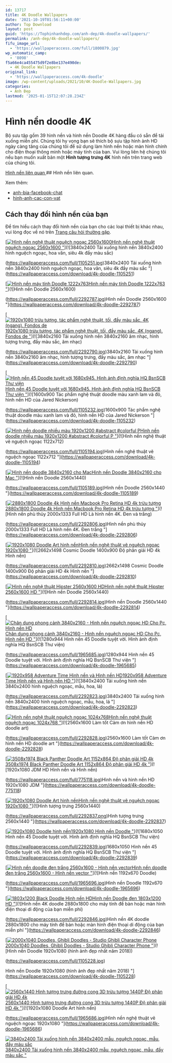 ```yaml
---
id: 13717
title: 4K Doodle Wallpapers
date: '2021-10-19T01:56:11+00:00'
author: Top Download
layout: post
guid: 'https://Tophinhanhdep.com/anh-dep/4k-doodle-wallpapers/'
permalink: /anh-dep/4k-doodle-wallpapers/
fifu_image_url:
  - 'https://wallpaperaccess.com/full/1800879.jpg'
wp_automatic_camp:
  - '8098'
f5a66e4ca455475d9f2e8be137e490de:
  - 4K Doodle Wallpapers
original_link:
  - 'https://wallpaperaccess.com/4k-doodle'
image: /wp-content/uploads/2021/10/4K-Doodle-Wallpapers.jpg
categories:
  - Ảnh Đẹp
lastmod: '2025-01-15T12:07:28.234Z'
---
```

# Hình nền doodle 4K

Bộ sưu tập gồm 39 hình nền và hình nền Doodle 4K hàng đầu có sẵn để tải xuống miễn phí. Chúng tôi hy vọng bạn sẽ thích bộ sưu tập hình ảnh HD ngày càng tăng của chúng tôi để sử dụng làm hình nền hoặc màn hình chính cho điện thoại thông minh hoặc máy tính của bạn. Vui lòng liên hệ chúng tôi nếu bạn muốn xuất bản một **Hình tượng trưng 4K** hình nền trên trang web của chúng tôi.

[Hình nền liên quan ](#related) ## Hình nền liên quan.

   
 Xem thêm:

   
- [anh-bia-facebook-chat](https://tophinhanhdep.com/anh-bia/anh-bia-facebook-chat/)
- [hinh-anh-cac-con-vat](https://tophinhanhdep.com/the-gioi-dong-vat/hinh-anh-cac-con-vat/)

## Cách thay đổi hình nền của bạn

Để tìm hiểu cách thay đổi hình nền của bạn cho các loại thiết bị khác nhau, vui lòng đọc về nó trên [Trang câu hỏi thường gặp](https://tophinhanhdep.com/faq/).

  
[[![Hình nền nghệ thuật nguệch ngoạc 2560x1600](https://wallpaperaccess.com/full/1800879.jpg)Hình nền nghệ thuật nguệch ngoạc 2560x1600 "](https://wallpaperaccess.com/download/4k-doodle-1800879)](![3840x2400 Tải xuống hình nền 3840x2400 hình nguệch ngoạc, hoa văn, siêu 4k đầy màu sắc)

(https://wallpaperaccess.com/full/1105251.jpg)3840x2400 Tải xuống hình nền 3840x2400 hình nguệch ngoạc, hoa văn, siêu 4k đầy màu sắc "](https://wallpaperaccess.com/download/4k-doodle-1105251)

[[![Hình nền máy tính Doodle 1222x763](https://wallpaperaccess.com/full/1105186.jpg)Hình nền máy tính Doodle 1222x763 "](https://wallpaperaccess.com/download/4k-doodle-1105186)](![Hình nền Doodle 2560x1600)

(https://wallpaperaccess.com/full/2292787.jpg)Hình nền Doodle 2560x1600 "](https://wallpaperaccess.com/download/4k-doodle-2292787)

[[![1920x1080 trừu tượng, tác phẩm nghệ thuật, tối, đầy màu sắc, 4K (ngang).  Fondos de](https://wallpaperaccess.com/full/1549504.jpg)1920x1080 trừu tượng, tác phẩm nghệ thuật, tối, đầy màu sắc, 4K (ngang). Fondos de "](https://wallpaperaccess.com/download/4k-doodle-1549504)](![3840x2160 Tải xuống hình nền 3840x2160 âm nhạc, hình tượng trưng, ​​đầy màu sắc, âm nhạc)

(https://wallpaperaccess.com/full/2292790.jpg)3840x2160 Tải xuống hình nền 3840x2160 âm nhạc, hình tượng trưng, ​​đầy màu sắc, âm nhạc "](https://wallpaperaccess.com/download/4k-doodle-2292790)

[[![Hình nền 45 Doodle tuyệt vời 1680x945.  Hình ảnh định nghĩa HQ BsnSCB Thư viện](https://wallpaperaccess.com/full/2292792.jpg)Hình nền 45 Doodle tuyệt vời 1680x945. Hình ảnh định nghĩa HQ BsnSCB Thư viện "](https://wallpaperaccess.com/download/4k-doodle-2292792)](![1600x900 Tác phẩm nghệ thuật doodle màu xanh lam và đỏ, hình nền HD của Jared Nickerson)

(https://wallpaperaccess.com/full/1105232.jpg)1600x900 Tác phẩm nghệ thuật doodle màu xanh lam và đỏ, hình nền HD của Jared Nickerson "](https://wallpaperaccess.com/download/4k-doodle-1105232)

[[![Hình nền doodle nhiều màu 1920x1200 #abstract #colorful P](https://wallpaperaccess.com/full/2292797.jpg)Hình nền doodle nhiều màu 1920x1200 #abstract #colorful P "](https://wallpaperaccess.com/download/4k-doodle-2292797)](![Hình nền nghệ thuật vẽ nguệch ngoạc 1122x712)

(https://wallpaperaccess.com/full/1105194.jpg)Hình nền nghệ thuật vẽ nguệch ngoạc 1122x712 "](https://wallpaperaccess.com/download/4k-doodle-1105194)

[[![Hình nền doodle 3840x2160 cho Mac](https://wallpaperaccess.com/full/2292800.png)Hình nền Doodle 3840x2160 cho Mac "](https://wallpaperaccess.com/download/4k-doodle-2292800)](![Hình nền Doodle 2560x1440)

(https://wallpaperaccess.com/full/1105189.jpg)Hình nền Doodle 2560x1440 "](https://wallpaperaccess.com/download/4k-doodle-1105189)

[[![2880x1800 Doodle 4k Hình nền Macbook Pro Retina HD 4k trừu tượng](https://wallpaperaccess.com/full/2292803.jpg)2880x1800 Doodle 4k Hình nền Macbook Pro Retina HD 4k trừu tượng "](https://wallpaperaccess.com/download/4k-doodle-2292803)](![Hình nền phù thủy 2000x1333 Full HD Là hình nền 4K.  Đen và trắng)

(https://wallpaperaccess.com/full/2292806.jpg)Hình nền phù thủy 2000x1333 Full HD Là hình nền 4K. Đen trắng "](https://wallpaperaccess.com/download/4k-doodle-2292806)

[[![1920x1080 Doodle Art hình nền](https://wallpaperaccess.com/full/1105230.jpg)Hình nền nghệ thuật vẽ nguệch ngoạc 1920x1080 "](https://wallpaperaccess.com/download/4k-doodle-1105230)](![2662x1498 Cosmic Doodle 1400x900 Độ phân giải HD 4k Hình nền)

(https://wallpaperaccess.com/full/2292810.jpg)2662x1498 Cosmic Doodle 1400x900 Độ phân giải HD 4k Hình nền "](https://wallpaperaccess.com/download/4k-doodle-2292810)

[[![Hình nền nghệ thuật Hipster 2560x1600 HD](https://wallpaperaccess.com/full/1431559.jpg)Hình nền nghệ thuật Hipster 2560x1600 HD "](https://wallpaperaccess.com/download/4k-doodle-1431559)](![Hình nền Doodle 2560x1440)

(https://wallpaperaccess.com/full/2292814.jpg)Hình nền Doodle 2560x1440 "](https://wallpaperaccess.com/download/4k-doodle-2292814)

[[![Chân dung phong cảnh 3840x2160 - Hình nền nguệch ngoạc HD Cho Pc, Hình nền HD](https://wallpaperaccess.com/full/2292819.jpg)Chân dung phong cảnh 3840x2160 - Hình nền nguệch ngoạc HD Cho Pc, Hình nền HD "](https://wallpaperaccess.com/download/4k-doodle-2292819)](![1280x944 Hình nền 45 Doodle tuyệt vời.  Hình ảnh định nghĩa HQ BsnSCB Thư viện)

(https://wallpaperaccess.com/full/1965685.jpg)1280x944 Hình nền 45 Doodle tuyệt vời. Hình ảnh định nghĩa HQ BsnSCB Thư viện "](https://wallpaperaccess.com/download/4k-doodle-1965685)

[[![1920x958 Adventure Time Hình nền và Hình nền HD](https://wallpaperaccess.com/full/3290.jpg)1920x958 Adventure Time Hình nền và Hình nền HD "](https://wallpaperaccess.com/download/4k-doodle-3290)](![3840x2400 Tải xuống hình nền 3840x2400 hình nguệch ngoạc, mẫu, hoa, lá)

(https://wallpaperaccess.com/full/2292823.jpg)3840x2400 Tải xuống hình nền 3840x2400 hình nguệch ngoạc, mẫu, hoa, lá "](https://wallpaperaccess.com/download/4k-doodle-2292823)

[[![Hình nền nghệ thuật nguệch ngoạc 1024x768](https://wallpaperaccess.com/full/1969176.jpg)Hình nền nghệ thuật nguệch ngoạc 1024x768 "](https://wallpaperaccess.com/download/4k-doodle-1969176)](![2560x1600 Làm tốt Cảm ơn hình nền HD doodle art)

(https://wallpaperaccess.com/full/2292828.jpg)2560x1600 Làm tốt Cảm ơn hình nền HD doodle art "](https://wallpaperaccess.com/download/4k-doodle-2292828)

[[![3508x1974 Black Panther Doodle Art 1152x864 Độ phân giải HD 4k](https://wallpaperaccess.com/full/1969184.jpg)3508x1974 Black Panther Doodle Art 1152x864 Độ phân giải HD 4k "](https://wallpaperaccess.com/download/4k-doodle-1969184)](![1920x1080 JDM HD Hình nền và Hình nền)

(https://wallpaperaccess.com/full/775118.jpg)Hình nền và hình nền HD 1920x1080 JDM "](https://wallpaperaccess.com/download/4k-doodle-775118)

[[![1920x1080 Doodle Art hình nền](https://wallpaperaccess.com/full/2292832.jpg)Hình nền nghệ thuật vẽ nguệch ngoạc 1920x1080 "](https://wallpaperaccess.com/download/4k-doodle-2292832)](![Hình tượng trưng 2560x1440)

(https://wallpaperaccess.com/full/2292837.png)Hình tượng trưng 2560x1440 "](https://wallpaperaccess.com/download/4k-doodle-2292837)

[[![1920x1080 Doodle hình nền](https://wallpaperaccess.com/full/1105193.jpg)1920x1080 Hình nền Doodle "](https://wallpaperaccess.com/download/4k-doodle-1105193)](![1680x1050 Hình nền 45 Doodle tuyệt vời.  Hình ảnh định nghĩa HQ BsnSCB Thư viện)

(https://wallpaperaccess.com/full/2292839.jpg)1680x1050 Hình nền 45 Doodle tuyệt vời. Hình ảnh định nghĩa HQ BsnSCB Thư viện "](https://wallpaperaccess.com/download/4k-doodle-2292839)

[[![Hình nền doodle đen trắng 2560x1600 - Hình nền vector](https://wallpaperaccess.com/full/2292841.jpg)Hình nền doodle đen trắng 2560x1600 - Hình nền vector "](https://wallpaperaccess.com/download/4k-doodle-2292841)](![Hình nền 1192x670 Doodle)

(https://wallpaperaccess.com/full/1965696.jpg)Hình nền Doodle 1192x670 "](https://wallpaperaccess.com/download/4k-doodle-1965696)

[[![1803x1200 Black Doodle Hình nền HD](https://wallpaperaccess.com/full/2292845.jpg)Hình nền Doodle đen 1803x1200 HD "](https://wallpaperaccess.com/download/4k-doodle-2292845)](![Hình nền 4K doodle 2880x1800 cho máy tính để bàn hoặc màn hình điện thoại di động của bạn miễn phí)

(https://wallpaperaccess.com/full/2292846.jpg)Hình nền 4K doodle 2880x1800 cho máy tính để bàn hoặc màn hình điện thoại di động của bạn miễn phí "](https://wallpaperaccess.com/download/4k-doodle-2292846)

[[![2000x1040 Doodles, Ghibli Doodles - Studio Ghibli Character Phone](https://wallpaperaccess.com/full/2292847.png)2000x1040 Doodles, Ghibli Doodles - Studio Ghibli Character Phone "](https://wallpaperaccess.com/download/4k-doodle-2292847)](![Hình nền Doodle 1920x1080 (hình ảnh đẹp nhất năm 2018))

(https://wallpaperaccess.com/full/1105228.jpg)

Hình nền Doodle 1920x1080 (hình ảnh đẹp nhất năm 2018) "](https://wallpaperaccess.com/download/4k-doodle-1105228)

[[![2560x1440 Hình tượng trưng đường cong 3D trừu tượng 1440P Độ phân giải HD 4k](https://wallpaperaccess.com/full/2292848.jpg)2560x1440 Hình tượng trưng đường cong 3D trừu tượng 1440P Độ phân giải HD 4k "](https://wallpaperaccess.com/download/4k-doodle-2292848)](![1920x1080 Doodle Art hình nền)

(https://wallpaperaccess.com/full/1965686.jpg)Hình nền nghệ thuật vẽ nguệch ngoạc 1920x1080 "](https://wallpaperaccess.com/download/4k-doodle-1965686)

[![3840x2400 Tải xuống hình nền 3840x2400 mẫu, nguệch ngoạc, mẫu, đầy màu sắc](https://wallpaperaccess.com/full/2292854.jpg)3840x2400 Tải xuống hình nền 3840x2400 mẫu, nguệch ngoạc, mẫu, đầy màu sắc " ](https://wallpaperaccess.com/download/4k-doodle-2292854)
